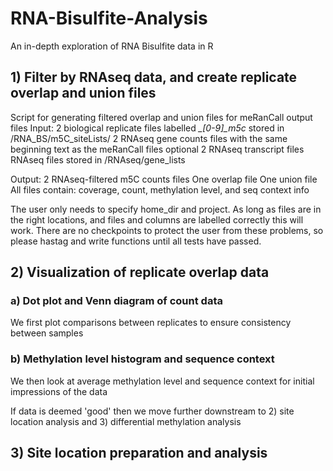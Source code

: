 # RNA-Bisulfite-Analysis
An in-depth exploration of RNA Bisulfite data in R

## 1) Filter by RNAseq data, and create replicate overlap and union files
Script for generating filtered overlap and union files for meRanCall output files
Input: 2 biological replicate files labelled *_[0-9]_m5c* stored in <home>/RNA_BS/m5C_siteLists/
        2 RNAseq gene counts files with the same beginning text as the meRanCall files
        optional 2 RNAseq transcript files 
        RNAseq files stored in <home>/RNAseq/gene_lists

 Output: 2 RNAseq-filtered m5C counts files
          One overlap file
          One union file
          All files contain: coverage, count, methylation level, and seq context info

The user only needs to specify home_dir and project. As long as files are in the
right locations, and files and columns are labelled correctly this will work.
There are no checkpoints to protect the user from these problems, so please hastag 
and write functions until all tests have passed.

## 2) Visualization of replicate overlap data
### a) Dot plot and Venn diagram of count data
We first plot comparisons between replicates to ensure consistency between samples
### b) Methylation level histogram and sequence context
We then look at average methylation level and sequence context for initial impressions of the data

If data is deemed 'good' then we move further downstream to 2) site location analysis and 3) differential methylation analysis

## 3) Site location preparation and analysis


